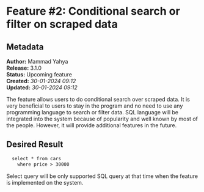 # Feature #2: Conditional search or filter on scraped data

## Metadata
**Author:** Mammad Yahya\
**Release:** 3.1.0\
**Status:** Upcoming feature\
**Created:** _30-01-2024 09:12_\
**Updated:** _30-01-2024 09:12_

The feature allows users to do conditional search over scraped data. It is very beneficial to users to stay in the 
program and no need to use any programming language to search or filter data. SQL language will be integrated into 
the system because of popularity and well known by most of the people. However, it will provide additional features
in the future.

## Desired Result

```txt
  select * from cars
    where price > 30000
```

Select query will be only supported SQL query at that time when the feature is implemented on the system.